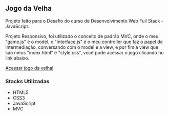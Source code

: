 <h2>Jogo da Velha</h2>
<p>Projeto feito para o Desafio do curso de Desenvolvimento Web Full Stack - JavaScript.</p>
<p>Projeto Responsivo, foi utilizado o conceito de padrão MVC, onde o meu "game.js" é o model, o "interface.js" é o meu controller que faz o papel de intermediação, conversando com o model e a view, e por fim a view que são meus "index.html" e "style.css", você pode acessar o jogo clicando no link abaixo. </p>
<a href="http://jogodavelha.dyegoalmeida.com.br/">Acessar jogo da velha!</a>
<h3>Stacks Utilizadas</h3>
<ul>
  <li>HTML5</li>
  <li>CSS3</li>
  <li>JavaScript</li>
  <li>MVC</li>
</ul>
